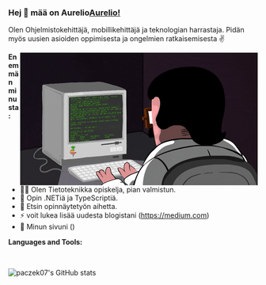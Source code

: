 ### Hej 👋 mää on Aurelio[Aurelio!]()

Olen Ohjelmistokehittäjä, mobillikehittäjä ja teknologian harrastaja. Pidän myös uusien asioiden oppimisesta ja ongelmien ratkaisemisesta ✌️


<img align="right" alt="GIF" src="https://github.com/paczek07/paczek07/blob/main/assets/giphy.gif" />


**Enemmän minusta:**

- 👨‍🎓 Olen Tietoteknikka opiskelja, pian valmistun.
- 📖 Opin .NETiä ja TypeScriptiä.
- 🔎 Etsin opinnäytetyön aihetta.
- ⚡ voit lukea lisää uudesta blogistani (https://medium.com)
- 📝 Minun sivuni ()


**Languages and Tools:**

<code><img height="20" src=""></code>
<code><img height="20" src=""></code>
<code><img height="20" src=""></code>
<code><img height="20" src=""></code>
<code><img height="20" src=""></code>

![paczek07's GitHub stats](https://github-readme-stats.vercel.app/api?username=paczek07&show_icons=true&hide_border=true)
